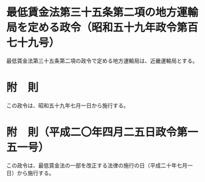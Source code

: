 # 最低賃金法第三十五条第二項の地方運輸局を定める政令（昭和五十九年政令第百七十九号）
最低賃金法第三十五条第二項の政令で定める地方運輸局は、近畿運輸局とする。
# 附　則
この政令は、昭和五十九年七月一日から施行する。
# 附　則（平成二〇年四月二五日政令第一五一号）
この政令は、最低賃金法の一部を改正する法律の施行の日（平成二十年七月一日）から施行する。
